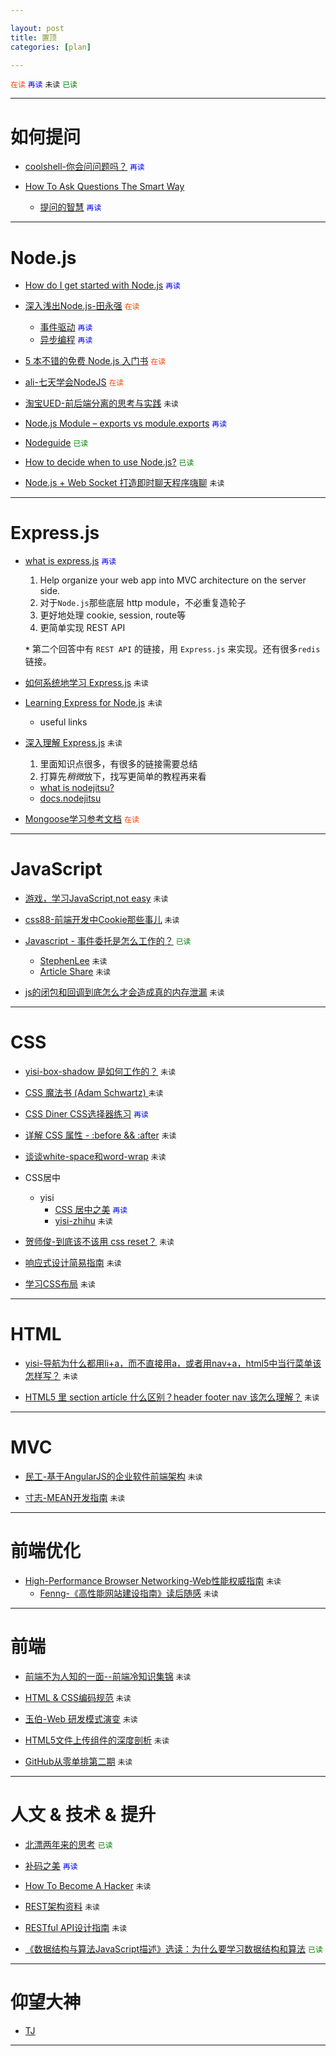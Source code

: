 ```yaml
---

layout: post
title: 置顶
categories: [plan]

---
```


<code style="color:#f40">在读</code>
<code style="color:blue">再读</code>
`未读`
<code style="color:green">已读</code>
<i class="icon-thumbs-up"></i>

---

# 如何提问

* [coolshell-你会问问题吗？](http://coolshell.cn/articles/3713.html) <i class="icon-thumbs-up"></i> <code style="color:blue">再读</code>

* [How To Ask Questions The Smart Way](http://www.catb.org/~esr/faqs/smart-questions.html)
  * [提问的智慧](http://www.beiww.com/doc/oss/smart-questions.html)  <i class="icon-thumbs-up"></i> <code style="color:blue">再读</code>

---

# Node.js

* [How do I get started with Node.js](http://stackoverflow.com/questions/2353818/how-do-i-get-started-with-node-js/5511507#5511507) <code style="color:blue">再读</code>

* [深入浅出Node.js-田永强](http://www.infoq.com/cn/master-nodejs) <code style="color:#f40">在读</code>
  * [事件驱动](http://www.nodebeginner.org/index-zh-cn.html#event-driven-callbacks) <code style="color:blue">再读</code>
  * [异步编程](http://www.infoq.com/cn/news/2011/09/nodejs-async-code) <i class="icon-thumbs-up"></i> <code style="color:blue">再读</code>

* [5 本不错的免费 Node.js 入门书](http://weibo.com/1894238970/AFPAtlfex) <code style="color:#f40">在读</code>

* [ali-七天学会NodeJS](http://nqdeng.github.io/7-days-nodejs/) <code style="color:#f40">在读</code>

* [淘宝UED-前后端分离的思考与实践](http://ued.taobao.org/blog/2014/04/full-stack-development-with-nodejs/) `未读`

* [Node.js Module – exports vs module.exports](http://stackoverflow.com/questions/7137397/module-exports-vs-exports-in-nodejs) <i class="icon-thumbs-up"></i>  <code style="color:blue">再读</code>

* [Nodeguide](http://nodeguide.com/) <code style="color:green">已读</code>

* [How to decide when to use Node.js?](http://stackoverflow.com/questions/5062614/how-to-decide-when-to-use-node-js) <code style="color:green">已读</code>

* [Node.js + Web Socket 打造即时聊天程序嗨聊](http://segmentfault.com/a/1190000000479518) `未读`

---

# Express.js

* [what is express.js](http://stackoverflow.com/questions/12616153/what-is-express-js) <code style="color:blue">再读</code>

  1. Help organize your web app into MVC architecture on the server side.
  2. 对于`Node.js`那些底层 http module，不必重复造轮子
  3. 更好地处理 cookie, session, route等
  4. 更简单实现 REST API

  **`*`** 第二个回答中有 `REST API` 的链接，用 `Express.js` 来实现。还有很多`redis`链接。

* [如何系统地学习 Express.js](http://www.zhihu.com/question/19800119) `未读`

* [Learning Express for Node.js](http://stackoverflow.com/questions/8144214/learning-express-for-node-js) `未读`
  * useful links

* [深入理解 Express.js](http://blog.jobbole.com/41325/) `未读`

  1. 里面知识点很多，有很多的链接需要总结
  2. 打算先*稍微*放下，找写更简单的教程再来看

  * [what is nodejitsu?](https://www.nodejitsu.com/documentation/)
  * [docs.nodejitsu](http://docs.nodejitsu.com/)

* [Mongoose学习参考文档](http://cnodejs.org/topic/504b4924e2b84515770103dd) <code style="color:#f40">在读</code>

---

# JavaScript

* [游戏，学习JavaScript,not easy](http://alexnisnevich.github.io/untrusted/) `未读`

* [css88-前端开发中Cookie那些事儿](http://www.css88.com/archives/4637) `未读`

* [Javascript - 事件委托是怎么工作的？](http://blog.segmentfault.com/stephenlee/1190000000473293) <i class="icon-thumbs-up"></i> <code style="color:green">已读</code>
  * [StephenLee](http://segmentfault.com/u/stephenlee) `未读`
  * [Article Share](http://jboat.diandian.com/) `未读`

* [js的闭包和回调到底怎么才会造成真的内存泄漏](http://segmentfault.com/q/1010000000414875) `未读`


---

# CSS

* [yisi-box-shadow 是如何工作的？](http://weibo.com/3244329632/AeA9OuDD0) `未读`

* [CSS 魔法书 (Adam Schwartz) ](http://adamschwartz.co/magic-of-css/) `未读`

* [CSS Diner CSS选择器练习](http://flukeout.github.io/) <i class="icon-thumbs-up"></i> <code style="color:blue">再读</code>

* [详解 CSS 属性 - :before && :after](http://blog.segmentfault.com/stephenlee/1190000000474414) `未读`

* [谈谈white-space和word-wrap](http://blog.segmentfault.com/code/1190000000471925) `未读`

* CSS居中
  * yisi
    * [CSS 居中之美](http://qrdemo.github.io/qrdemo/the-beauty-of-center-in-CSS.html) <i class="icon-thumbs-up"></i>  <code style="color:blue">再读</code>
    * [yisi-zhihu](http://www.zhihu.com/people/ysbl/answers) `未读`

* [贺师俊-到底该不该用 css reset？](http://www.zhihu.com/question/23554164/answer/24937057) `未读`

* [响应式设计简易指南](http://jianshu.io/p/a8d34b1f40c0) `未读`

* [学习CSS布局](http://zh.learnlayout.com/) `未读`


---

# HTML
* [yisi-导航为什么都用li+a，而不直接用a，或者用nav+a，html5中当行菜单该怎样写？](http://www.zhihu.com/question/23459855) `未读`

* [HTML5 里 section article 什么区别？header footer nav 该怎么理解？](http://www.zhihu.com/question/20308005/answer/17571043?utm_campaign=official_account&utm_source=weibo&utm_medium=zhihu&utm_content=roundtable) `未读`

---

# MVC

* [民工-基于AngularJS的企业软件前端架构](http://blog.xufei.gitpress.org/~posts/2014-04-27-%E5%9F%BA%E4%BA%8EAngularJS%E7%9A%84%E4%BC%81%E4%B8%9A%E8%BD%AF%E4%BB%B6%E5%89%8D%E7%AB%AF%E6%9E%B6%E6%9E%84.md) `未读`

* [寸志-MEAN开发指南](http://zhuanlan.zhihu.com/thefrontendperiodicals/19739833) `未读`

---

# 前端优化

* [High-Performance Browser Networking-Web性能权威指南](http://chimera.labs.oreilly.com/books/1230000000545/index.html) `未读`
  * [Fenng-《高性能网站建设指南》读后随感](http://dbanotes.net/web/high_performance_web_site.html) `未读`

---

# 前端

* [前端不为人知的一面--前端冷知识集锦](http://www.cnblogs.com/Wayou/p/things_you_dont_know_about_frontend.html) `未读`

* [HTML & CSS编码规范](http://codeguide.bootcss.com/) `未读`

* [玉伯-Web 研发模式演变](https://github.com/lifesinger/lifesinger.github.com/issues/184) `未读`

* [HTML5文件上传组件的深度剖析](http://fex.baidu.com/blog/2014/04/html5-uploader/) `未读`

* [GitHub从零单排第二期](http://html-js.com/article/GitHub-is-not-fully-loaded-B-guide-GitHub-from-zero-single-row-second) `未读`

---

# 人文 & 技术 & 提升

* [北漂两年来的思考](http://mp.weixin.qq.com/s?__biz=MjM5NzQ3ODAwMQ==&mid=200314196&idx=1&sn=f6b5dd985d8bd7e6864b764ced258e56#rd) <code style="color:green">已读</code>

* [补码之美](https://github.com/lifesinger/lifesinger.github.com/issues/187) <i class="icon-thumbs-up"></i> <code style="color:blue">再读</code>

* [How To Become A Hacker](http://www.catb.org/~esr/faqs/hacker-howto.html) `未读`

* [REST架构资料](http://jianshu.io/p/ee8059f3e097) `未读`

* [RESTful API设计指南](http://weibo.com/3204636062/B0KVZ5J5f) `未读`

* [《数据结构与算法JavaScript描述》选读：为什么要学习数据结构和算法](http://www.ituring.com.cn/article/76143) <code style="color:green">已读</code>

---

# 仰望大神

* [TJ](http://weibo.com/1647185710/AxVIS2qsI)

---